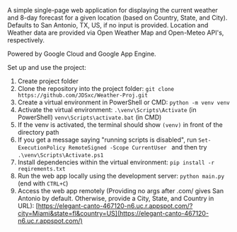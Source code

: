 A simple single-page web application for displaying the current weather and 8-day forecast for a given location (based on Country, State, and City). 
Defaults to San Antonio, TX, US, if no input is provided. Location and Weather data are provided via Open Weather Map and Open-Meteo API's, respectively.

Powered by Google Cloud and Google App Engine.

Set up and use the project:
1. Create project folder 
2. Clone the repository into the project folder:
```git clone https://github.com/JDSxc/Weather-Proj.git```
4. Create a virtual environment in PowerShell or CMD:
```python -m venv venv```
5. Activate the virtual environment:
```.\venv\Scripts\Activate``` (in PowerShell)
```venv\Scripts\activate.bat``` (in CMD)
6. If the venv is activated, the terminal should show ```(venv)``` in front of the directory path
7. If you get a message saying "running scripts is disabled", run ```Set-ExecutionPolicy RemoteSigned -Scope CurrentUser
``` and then try ```.\venv\Scripts\Activate.ps1```
8. Install dependencies within the virtual environment:
```pip install -r reqirements.txt```
9. Run the web app locally using the development server:
```python main.py``` (end with ```CTRL+C```)
10. Access the web app remotely (Providing no args after .com/ gives San Antonio by default. Otherwise, provide a City, State, and Country in URL):
[https://elegant-canto-467120-n6.uc.r.appspot.com/?city=Miami&state=fl&country=US](https://elegant-canto-467120-n6.uc.r.appspot.com/)
